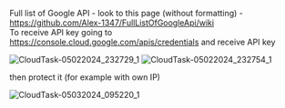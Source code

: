 Full list of Google API - look to this page (without formatting) - https://github.com/Alex-1347/FullListOfGoogleApi/wiki      
To receive API key going to https://console.cloud.google.com/apis/credentials and receive API key

![CloudTask-05022024_232729_1](https://github.com/Alex-1347/FullListOfGoogleApi/assets/81580242/a8d4d9b4-35ac-41aa-8cbe-f8222152a5fd)
![CloudTask-05022024_232754_1](https://github.com/Alex-1347/FullListOfGoogleApi/assets/81580242/5695653c-f779-4cbe-ab6d-c13877757412)

then protect it (for example with own IP)

![CloudTask-05032024_095220_1](https://github.com/Alex-1347/FullListOfGoogleApi/assets/81580242/0ca5100d-998e-4925-9b3c-5c5ba90c8433)
